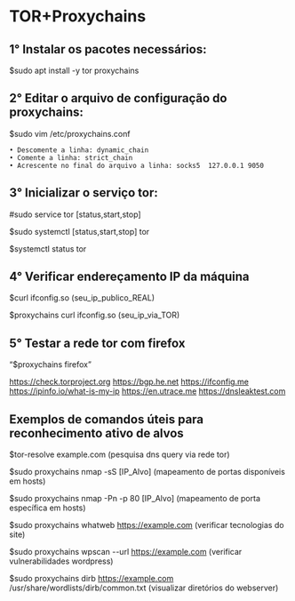 # TOR+Proxychains

## 1° Instalar os pacotes necessários: 

$sudo apt install -y tor proxychains

## 2° Editar o arquivo de configuração do proxychains: 

$sudo vim /etc/proxychains.conf

    • Descomente a linha: dynamic_chain
    • Comente a linha: strict_chain
    • Acrescente no final do arquivo a linha: socks5  127.0.0.1 9050

## 3° Inicializar o serviço tor: 

#sudo service tor [status,start,stop]

$sudo systemctl [status,start,stop] tor

$systemctl status tor

## 4° Verificar endereçamento IP da máquina

$curl ifconfig.so (seu_ip_publico_REAL)

$proxychains curl ifconfig.so (seu_ip_via_TOR)

## 5° Testar a rede tor com firefox 

“$proxychains firefox”

https://check.torproject.org
https://bgp.he.net
https://ifconfig.me
https://ipinfo.io/what-is-my-ip
https://en.utrace.me
https://dnsleaktest.com

## Exemplos de comandos úteis para reconhecimento ativo de alvos

$tor-resolve example.com (pesquisa dns query via rede tor)

$sudo proxychains nmap -sS [IP_Alvo] (mapeamento de portas disponíveis em hosts)

$sudo proxychains nmap -Pn -p 80 [IP_Alvo] (mapeamento de porta específica em hosts)

$sudo proxychains whatweb https://example.com (verificar tecnologias do site)

$sudo proxychains wpscan --url https://example.com (verificar vulnerabilidades wordpress)

$sudo proxychains dirb https://example.com /usr/share/wordlists/dirb/common.txt (visualizar diretórios do webserver)
